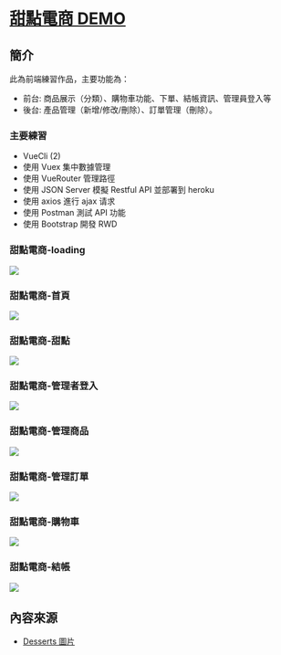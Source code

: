 #  [甜點電商 DEMO](https://lmybs112.github.io/dessertShop/dist/#/home)

## 簡介
此為前端練習作品，主要功能為：

+ 前台: 商品展示（分類）、購物車功能、下單、結帳資訊、管理員登入等
+ 後台: 產品管理（新增/修改/刪除）、訂單管理（刪除）。

### 主要練習
+ VueCli (2)
+ 使用 Vuex 集中數據管理
+ 使用 VueRouter 管理路徑
+ 使用 JSON Server 模擬 Restful API 並部署到 heroku
+ 使用 axios 進行 ajax 请求
+ 使用 Postman 測試 API 功能
+ 使用 Bootstrap 開發 RWD

### 甜點電商-loading
![](https://media.giphy.com/media/tJgxmIyUruypMp4IJV/giphy.gif)
### 甜點電商-首頁
![](https://i.imgur.com/vo6OIP8.jpg)
### 甜點電商-甜點
![](https://i.imgur.com/1XW8pPX.png)
### 甜點電商-管理者登入
![](https://i.imgur.com/EQCXPPE.png)
### 甜點電商-管理商品
![](https://i.imgur.com/d8OPv9i.png)
### 甜點電商-管理訂單
![](https://i.imgur.com/jOpqPZF.png)
### 甜點電商-購物車
![](https://i.imgur.com/G0f4yGU.png)
### 甜點電商-結帳
![](https://i.imgur.com/tsMcyUJ.png)

## 內容來源
+ [Desserts 圖片](https://unsplash.com/collections/3141730/desserts_bright?fbclid=IwAR3e4uirTRBoN_OnaDccx-t7CJUU9zrojj4bJmAnKOMEhRlyGM390s9Y_dY)
